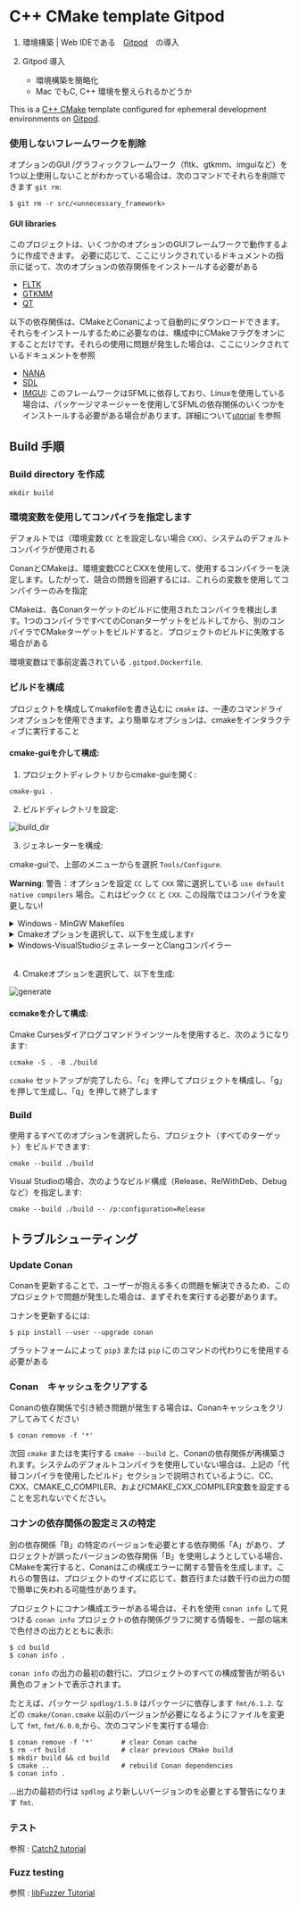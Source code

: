 # C++ CMake template  Gitpod
1. 環境構築 | Web IDEである　[Gitpod](https://www.gitpod.io/docs/getting-started)　の導入

2. Gitpod 導入
   - 環境構築を簡略化
   - Mac でもC, C++ 環境を整えられるかどうか

This is a [C++ CMake](https://clang.llvm.org/) template configured for ephemeral development environments on [Gitpod](https://www.gitpod.io/).

### 使用しないフレームワークを削除

オプションのGUI /グラフィックフレームワーク（fltk、gtkmm、imguiなど）を1つ以上使用しないことがわかっている場合は、次のコマンドでそれらを削除できます `git rm`:

    $ git rm -r src/<unnecessary_framework>

#### GUI libraries

このプロジェクトは、いくつかのオプションのGUIフレームワークで動作するように作成できます。
必要に応じて、ここにリンクされているドキュメントの指示に従って、次のオプションの依存関係をインストールする必要がある

- [FLTK](https://www.fltk.org/doc-1.4/index.html)
- [GTKMM](https://www.gtkmm.org/en/documentation.html)
- [QT](https://doc.qt.io/)

以下の依存関係は、CMakeとConanによって自動的にダウンロードできます。それらをインストールするために必要なのは、構成中にCMakeフラグをオンにすることだけです。それらの使用に問題が発生した場合は、ここにリンクされているドキュメントを参照

- [NANA](http://nanapro.org/en-us/documentation/)
- [SDL](http://wiki.libsdl.org/FrontPage)
- [IMGUI](https://github.com/ocornut/imgui/tree/master/docs):
このフレームワークはSFMLに依存しており、Linuxを使用している場合は、パッケージマネージャーを使用してSFMLの依存関係のいくつかをインストールする必要がある場合があります。詳細について[utorial](https://www.sfml-dev.org/tutorials/2.5/compile-with-cmake.php) を参照

## Build 手順

### Build directory を作成
```
mkdir build
```
### 環境変数を使用してコンパイラを指定します

デフォルトでは（環境変数 `CC` とを設定しない場合 `CXX`）、システムのデフォルトコンパイラが使用される

ConanとCMakeは、環境変数CCとCXXを使用して、使用するコンパイラーを決定します。したがって、競合の問題を回避するには、これらの変数を使用してコンパイラーのみを指定

CMakeは、各Conanターゲットのビルドに使用されたコンパイラを検出します。1つのコンパイラですべてのConanターゲットをビルドしてから、別のコンパイラでCMakeターゲットをビルドすると、プロジェクトのビルドに失敗する場合がある

環境変数はで事前定義されている `.gitpod.Dockerfile`.

### ビルドを構成

プロジェクトを構成してmakefileを書き込むに `cmake` は、一連のコマンドラインオプションを使用できます。より簡単なオプションは、cmakeをインタラクティブに実行すること

#### **cmake-guiを介して構成**:

1) プロジェクトディレクトリからcmake-guiを開く:
```
cmake-gui .
```
2) ビルドディレクトリを設定:

![build_dir](https://user-images.githubusercontent.com/16418197/82524586-fa48e380-9af4-11ea-8514-4e18a063d8eb.jpg)

3) ジェネレーターを構成:

cmake-guiで、上部のメニューからを選択 `Tools/Configure`.

**Warning**: 警告：オプションを設定 `CC` して `CXX` 常に選択している `use default native compilers` 場合。これはピック `CC` と `CXX`. この段階ではコンパイラを変更しない!

<details>
<summary>Windows - MinGW Makefiles</summary>

ジェネレーターとしてMinGWMakefilesを選択します。:

<img src="https://user-images.githubusercontent.com/16418197/82769479-616ade80-9dfa-11ea-899e-3a8c31d43032.png" alt="mingw">

</details>

<details>
<summary>Cmakeオプションを選択して、以下を生成しますr</summary>

You should have already set `C` and `CXX` to `cl.exe`.

ジェネレーターとして「VisualStudio162019」を選択します。:

<img src="https://user-images.githubusercontent.com/16418197/82524696-32502680-9af5-11ea-9697-a42000e900a6.jpg" alt="default_vs">

</details>

<details>

<summary>Windows-VisualStudioジェネレーターとClangコンパイラー</summary>

 `C` と `CXX` を設定しておく必要が `clang.exe` あり `clang++.exe`ます

ジェネレーターとして「VisualStudio162019」を選択します。Visual Studioに使用するように指示するには `clang-cl.exe`:
- Visual Studioに付属のLLVMを使用する場合 `ClangCl` 「使用するオプションのツールセット」の下に書き込みます。

<img src="https://user-images.githubusercontent.com/16418197/82781142-ae60ac00-9e1e-11ea-8c77-222b005a8f7e.png" alt="visual_studio">

- 外部LLVMを使用する場合 [`LLVM_v142`](https://github.com/zufuliu/llvm-utils#llvm-for-visual-studio-2017-and-2019)
 使用するオプションのツールセット」の下に書き込みます.

<img src="https://user-images.githubusercontent.com/16418197/82769558-b3136900-9dfa-11ea-9f73-02ab8f9b0ca4.png" alt="visual_studio">

</details>
<br/>

4) Cmakeオプションを選択して、以下を生成:

![generate](https://user-images.githubusercontent.com/16418197/82781591-c97feb80-9e1f-11ea-86c8-f2748b96f516.png)

#### **ccmakeを介して構成**:
Cmake Cursesダイアログコマンドラインツールを使用すると、次のようになります:

    ccmake -S . -B ./build

`ccmake` セットアップが完了したら、「c」を押してプロジェクトを構成し、「g」を押して生成し、「q」を押して終了します

### Build
使用するすべてのオプションを選択したら、プロジェクト（すべてのターゲット）をビルドできます:

    cmake --build ./build

Visual Studioの場合、次のようなビルド構成（Release、RelWithDeb、Debugなど）を指定します:

    cmake --build ./build -- /p:configuration=Release

## トラブルシューティング

### Update Conan
Conanを更新することで、ユーザーが抱える多くの問題を解決できるため、このプロジェクトで問題が発生した場合は、まずそれを実行する必要があります。

コナンを更新するには:

    $ pip install --user --upgrade conan

プラットフォームによって `pip3` または `pip` iこのコマンドの代わりにを使用する必要がある

### Conan　キャッシュをクリアする
Conanの依存関係で引き続き問題が発生する場合は、Conanキャッシュをクリアしてみてください

    $ conan remove -f '*'

次回 `cmake` またはを実行する `cmake --build` と、Conanの依存関係が再構築されます。システムのデフォルトコンパイラを使用していない場合は、上記の「代替コンパイラを使用したビルド」セクションで説明されているように、CC、CXX、CMAKE_C_COMPILER、およびCMAKE_CXX_COMPILER変数を設定することを忘れないでください。

### コナンの依存関係の設定ミスの特定

別の依存関係「B」の特定のバージョンを必要とする依存関係「A」があり、プロジェクトが誤ったバージョンの依存関係「B」を使用しようとしている場合、CMakeを実行すると、Conanはこの構成エラーに関する警告を生成します。これらの警告は、プロジェクトのサイズに応じて、数百行または数千行の出力の間で簡単に失われる可能性があります。

プロジェクトにコナン構成エラーがある場合は、それを使用 `conan info` して見つける `conan info` プロジェクトの依存関係グラフに関する情報を、一部の端末で色付きの出力とともに表示:

    $ cd build
    $ conan info .

`conan info` の出力の最初の数行に、プロジェクトのすべての構成警告が明るい黄色のフォントで表示されます。

たとえば、パッケージ `spdlog/1.5.0` はパッケージに依存します `fmt/6.1.2`.
などの `cmake/Conan.cmake` 以前のバージョンが必要になるようにファイルを変更して `fmt`, `fmt/6.0.0`,から、次のコマンドを実行する場合:

    $ conan remove -f '*'       # clear Conan cache
    $ rm -rf build              # clear previous CMake build
    $ mkdir build && cd build
    $ cmake ..                  # rebuild Conan dependencies
    $ conan info .

...出力の最初の行は `spdlog` より新しいバージョンのを必要とする警告になります `fmt`.

### テスト
参照 : [Catch2 tutorial](https://github.com/catchorg/Catch2/blob/master/docs/tutorial.md)

### Fuzz testing

参照 : [libFuzzer Tutorial](https://github.com/google/fuzzing/blob/master/tutorial/libFuzzerTutorial.md)

